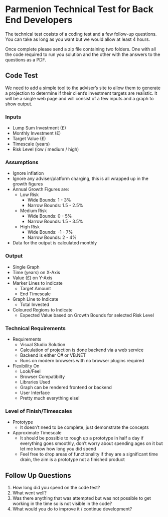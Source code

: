 Parmenion Technical Test for Back End Developers
==================================

The technical test cosists of a coding test and a few follow-up questions.  You can take as long as you want but we would allow at least 4 hours.

Once complete please send a zip file containing two folders.  One with all the code required to run you solution and the other with the answers to the questions as a PDF.

## Code Test

We need to add a simple tool to the adviser’s site to allow them to generate a projection to determine if their client’s investment targets are realistic.  It will be a single web page and will consist of a few inputs and a graph to show output. 

### Inputs

- Lump Sum Investment (£)
- Monthly Investment (£)
- Target Value (£)
- Timescale (years)
- Risk Level (low / medium / high)

### Assumptions

- Ignore inflation
- Ignore any adviser/platform charging, this is all wrapped up in the growth figures
- Annual Growth Figures are:
  - Low Risk 
    - Wide Bounds: 1 - 3%
    - Narrow Bounds: 1.5 - 2.5%
  - Medium Risk
    - Wide Bounds: 0 - 5%
    - Narrow Bounds: 1.5 - 3.5%
  - High Risk
    - Wide Bounds: -1 - 7%
    - Narrow Bounds: 2 - 4%
- Data for the output is calculated monthly

### Output

- Single Graph
- Time (years) on X-Axis
- Value (£) on Y-Axis
- Marker Lines to indicate
  - Target Amount
  - End Timescale
- Graph Line to Indicate
  - Total Invested
- Coloured Regions to Indicate
  - Expected Value based on Growth Bounds for selected Risk Level

### Technical Requirements

- Requirements
  - Visual Studio Solution
  - Calculation of projection is done backend via a web service
  - Backend is either C# or VB.NET
  - Runs on modern browsers with no browser plugins required
- Flexibility On
  - Look/Feel
  - Browser Compatibilty
  - Libraries Used
  - Graph can be rendered frontend or backend 
  - User Interface
  - Pretty much everything else!

### Level of Finish/Timescales

- Prototype
  - It doesn’t need to be complete, just demonstrate the concepts
- Approximate Timescale
  - It should be possible to rough up a prototype in half a day if everything goes smoothly, don’t worry about spending ages on it but let me know how long you did spend
  - Feel free to drop areas of functionality if they are a significant time drain, the aim is a prototype not a finished product

## Follow Up Questions

1. How long did you spend on the code test?
2. What went well?
3. Was there anything that was attempted but was not possible to get working in the time so is not visible in the code?
4. What would you do to improve it / continue development?
